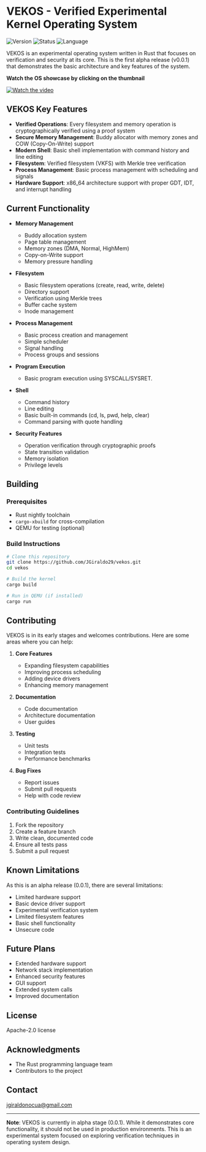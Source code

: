 # VEKOS - Verified Experimental Kernel Operating System

![Version](https://img.shields.io/badge/version-0.0.1--alpha-blue)
![Status](https://img.shields.io/badge/status-experimental-orange)
![Language](https://img.shields.io/badge/language-Rust-red)

VEKOS is an experimental operating system written in Rust that focuses on verification and security at its core. This is the first alpha release (v0.0.1) that demonstrates the basic architecture and key features of the system.

**Watch the OS showcase by clicking on the thumbnail**

[![Watch the video](https://i.ytimg.com/vi_webp/U04Ct4uOCgg/3.webp)](https://youtu.be/U04Ct4uOCgg?feature=shared)

## VEKOS Key Features

- **Verified Operations**: Every filesystem and memory operation is cryptographically verified using a proof system
- **Secure Memory Management**: Buddy allocator with memory zones and COW (Copy-On-Write) support
- **Modern Shell**: Basic shell implementation with command history and line editing
- **Filesystem**: Verified filesystem (VKFS) with Merkle tree verification
- **Process Management**: Basic process management with scheduling and signals
- **Hardware Support**: x86_64 architecture support with proper GDT, IDT, and interrupt handling

## Current Functionality

- **Memory Management**
  - Buddy allocation system
  - Page table management
  - Memory zones (DMA, Normal, HighMem)
  - Copy-on-Write support
  - Memory pressure handling

- **Filesystem**
  - Basic filesystem operations (create, read, write, delete)
  - Directory support
  - Verification using Merkle trees
  - Buffer cache system
  - Inode management

- **Process Management**
  - Basic process creation and management
  - Simple scheduler
  - Signal handling
  - Process groups and sessions

- **Program Execution**
  - Basic program execution using SYSCALL/SYSRET.

- **Shell**
  - Command history
  - Line editing
  - Basic built-in commands (cd, ls, pwd, help, clear)
  - Command parsing with quote handling

- **Security Features**
  - Operation verification through cryptographic proofs
  - State transition validation
  - Memory isolation
  - Privilege levels

## Building

### Prerequisites

- Rust nightly toolchain
- `cargo-xbuild` for cross-compilation
- QEMU for testing (optional)

### Build Instructions

```bash
# Clone this repository
git clone https://github.com/JGiraldo29/vekos.git
cd vekos

# Build the kernel
cargo build

# Run in QEMU (if installed)
cargo run
```

## Contributing

VEKOS is in its early stages and welcomes contributions. Here are some areas where you can help:

1. **Core Features**
   - Expanding filesystem capabilities
   - Improving process scheduling
   - Adding device drivers
   - Enhancing memory management

2. **Documentation**
   - Code documentation
   - Architecture documentation
   - User guides

3. **Testing**
   - Unit tests
   - Integration tests
   - Performance benchmarks

4. **Bug Fixes**
   - Report issues
   - Submit pull requests
   - Help with code review

### Contributing Guidelines

1. Fork the repository
2. Create a feature branch
3. Write clean, documented code
4. Ensure all tests pass
5. Submit a pull request

## Known Limitations

As this is an alpha release (0.0.1), there are several limitations:

- Limited hardware support
- Basic device driver support
- Experimental verification system
- Limited filesystem features
- Basic shell functionality
- Unsecure code

## Future Plans

- Extended hardware support
- Network stack implementation
- Enhanced security features
- GUI support
- Extended system calls
- Improved documentation

## License

Apache-2.0 license

## Acknowledgments

- The Rust programming language team
- Contributors to the project

## Contact

jgiraldonocua@gmail.com

---

**Note**: VEKOS is currently in alpha stage (0.0.1). While it demonstrates core functionality, it should not be used in production environments. This is an experimental system focused on exploring verification techniques in operating system design.

